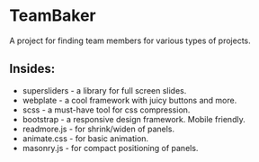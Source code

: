 # TeamBaker
A project for finding team members for various types of projects.

## Insides:
* supersliders - a library for full screen slides.
* webplate - a cool framework with juicy buttons and more.
* scss - a must-have tool for css compression.
* bootstrap - a responsive design framework. Mobile friendly.
* readmore.js - for shrink/widen of panels.
* animate.css - for basic animation.
* masonry.js - for compact positioning of panels.
